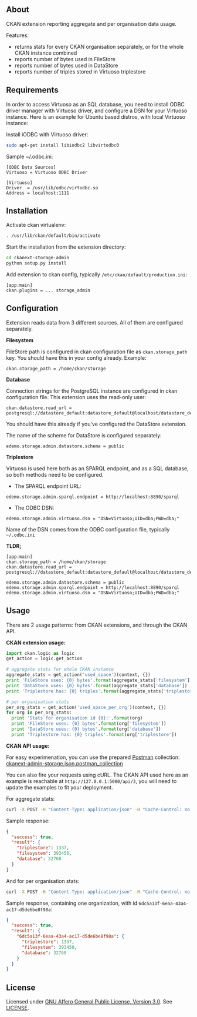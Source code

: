 About
-------

CKAN extension reporting aggregate and per organisation data usage.

Features:

 - returns stats for every CKAN organisation separately, or for the whole CKAN instance combined
 - reports number of bytes used in FileStore
 - reports number of bytes used in DataStore
 - reports number of triples stored in Virtuoso triplestore

Requirements
-------

In order to access Virtuoso as an SQL database, you need to install ODBC driver manager with Virtuoso driver, and configure a DSN for your Virtuoso instance. Here is an example for Ubuntu based distros, with local Virtuoso instance:

Install iODBC with Virtuoso driver:
```bash
sudo apt-get install libiodbc2 libvirtodbc0
```

Sample ~/.odbc.ini:
```ApacheConf
[ODBC Data Sources]
Virtuoso = Virtuoso ODBC Driver

[Virtuoso]
Driver  = /usr/lib/odbc/virtodbc.so
Address = localhost:1111
```


Installation
-------

Activate ckan virtualenv: 
```bash
. /usr/lib/ckan/default/bin/activate
```

Start the installation from the extension directory:
```bash
cd ckanext-storage-admin
python setup.py install
```

Add extension to ckan config, typically ```/etc/ckan/default/production.ini```:

```ApacheConf
[app:main]
ckan.plugins = ... storage_admin
```

Configuration
-------

Extension reads data from 3 different sources. All of them are configured separately.

**Filesystem**

FileStore path is configured in ckan configuration file as ```ckan.storage_path``` key. You should have this in your config already.
Example:
```ApacheConf
ckan.storage_path = /home/ckan/storage
```

**Database**

Connection strings for the PostgreSQL instance are configured in ckan configuration file. This extension uses the read-only user:
```
ckan.datastore.read_url = postgresql://datastore_default:datastore_default@localhost/datastore_default
```
You should have this already if you've configured the DataStore extension.


The name of the scheme for DataStore is configured separately:
```
edemo.storage.admin.datastore.schema = public
```

**Triplestore**

Virtuoso is used here both as an SPARQL endpoint, and as a SQL database, so both methods need to be configured.

* The SPARQL endpoint URL:
```
edemo.storage.admin.sparql.endpoint = http://localhost:8890/sparql
```

* The ODBC DSN:
```
edemo.storage.admin.virtuoso.dsn = "DSN=Virtuoso;UID=dba;PWD=dba;"
```
Name of the DSN comes from the ODBC configuration file, typically ```~/.odbc.ini```

**TLDR;**

```ApacheConf
[app:main]
ckan.storage_path = /home/ckan/storage
ckan.datastore.read_url = postgresql://datastore_default:datastore_default@localhost/datastore_default

edemo.storage.admin.datastore.schema = public
edemo.storage.admin.sparql.endpoint = http://localhost:8890/sparql
edemo.storage.admin.virtuoso.dsn = "DSN=Virtuoso;UID=dba;PWD=dba;"
```


Usage
-------

There are 2 usage patterns: from CKAN extensions, and through the CKAN API.

**CKAN extension usage:**
```python
import ckan.logic as logic
get_action = logic.get_action

# aggregate stats for whole CKAN instance
aggregate_stats = get_action('used_space')(context, {})
print 'FileStore uses: {0} bytes'.format(aggregate_stats['filesystem'])
print 'DataStore uses: {0} bytes'.format(aggregate_stats['database'])
print 'Triplestore has: {0} triples'.format(aggregate_stats['triplestore'])

# per organisation stats
per_org_stats = get_action('used_space_per_org')(context, {})
for org in per_org_stats:
  print 'Stats for organisation id {0}:'.format(org)
  print 'FileStore uses: {0} bytes'.format(org['filesystem'])
  print 'DataStore uses: {0} bytes'.format(org['database'])
  print 'Triplestore has: {0} triples'.format(org['triplestore'])
```

**CKAN API usage:**

For easy experimenation, you can use the prepared [Postman](http://www.getpostman.com/) collection: [ckanext-admin-storage.json.postman_collection](ckanext-admin-storage.json.postman_collection)

You can also fire your requests using cURL. The CKAN API used here as an example is reachable at ```http://127.0.0.1:5000/api/3```, you will need to update the examples to fit your deployment.

For aggregate stats:
```bash
curl -X POST -H "Content-Type: application/json" -H "Cache-Control: no-cache" -d '{}' http://127.0.0.1:5000/api/3/action/used_space
```

Sample response:
```json
{
  "success": true,
  "result": {
    "triplestore": 1337,
    "filesystem": 393450,
    "database": 32768
  }
}
```

And for per organisation stats:
```bash
curl -X POST -H "Content-Type: application/json" -H "Cache-Control: no-cache" -d '{}' http://127.0.0.1:5000/api/3/action/used_space_per_org
```

Sample response, containing one organization, with id ```6dc5a13f-6eaa-43a4-ac17-d5de6be8f98a```:
```json
{
  "success": true,
  "result": {
    "6dc5a13f-6eaa-43a4-ac17-d5de6be8f98a": {
      "triplestore": 1337,
      "filesystem": 393450,
      "database": 32768
    }
  }
}
```

License
-------

Licensed under [GNU Affero General Public License, Version 3.0](http://www.gnu.org/licenses/agpl-3.0.html). See [LICENSE](LICENSE).
